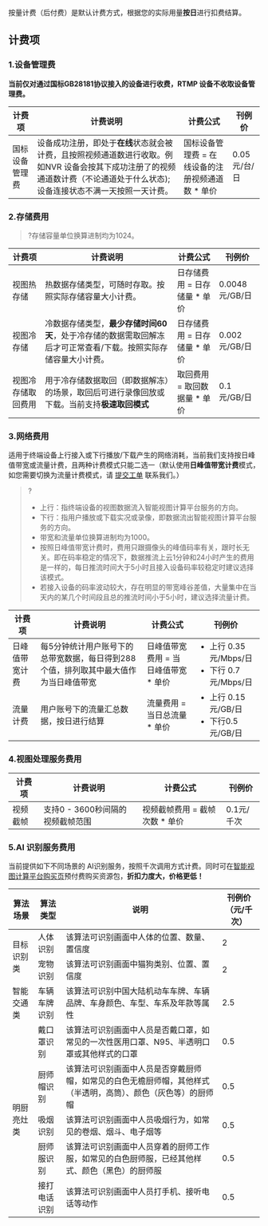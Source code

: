 按量计费（后付费）是默认计费方式，根据您的实际用量**按日**进行扣费结算。

## 计费项

### 1.设备管理费

**当前仅对通过国标GB28181协议接入的设备进行收费，RTMP 设备不收取设备管理费。**

| 计费项| 计费说明| 计费公式 |刊例价 |
|---------|---------|---------|---------|
| 国标设备管理费 | 设备成功注册，即处于**在线**状态就会被计费，且按照视频通道数进行收取。例如NVR 设备会按其下成功注册了的视频通道数计费（不论通道处于什么状态);设备连接状态不满一天按照一天计费。 | 国标设备管理费 = 在线设备的注册视频通道数 \* 单价 | 0.05元/台/日 |

### 2.存储费用

> ?存储容量单位换算进制均为1024。

| 计费项| 计费说明| 计费公式 |刊例价 |
|---------|---------|---------|---------|
| 视图热存储 |热数据存储类型，可随时存取。按照实际存储容量大小计费。| 日存储费用 = 日存储量 \* 单价 | 0.0048元/GB/日 |
| 视图冷存储 |冷数据存储类型，**最少存储时间60天**，处于冷存储的数据需取回解冻后才可正常查看/下载。按照实际存储容量大小计费。| 日存储费用 = 日存储量 \* 单价 | 0.002元/GB/日 |
| 视图冷存储取回费用 |用于冷存储数据取回（即数据解冻）的场景，取回后可进行录像回放或下载。当前支持**极速取回模式**| 取回费用 = 取回数据量 \* 单价 | 0.1元/GB/日 |

### 3.网络费用

适用于终端设备上行接入或下行播放/下载产生的网络消耗，当前我们支持按日峰值带宽或流量计费，且两种计费模式只能二选一（默认使用**日峰值带宽计费**模式，如您需要切换为流量计费模式，请 [提交工单](https://console.cloud.tencent.com/workorder/category) 联系我们。）
>?
> - 上行：指终端设备的视图数据流入智能视图计算平台服务的方向。
> - 下行：指用户播放或下载实况或录像，即数据流出智能视图计算平台服务的方向。
> - 带宽和流量单位换算进制均为1000。
> - 按照日峰值带宽计费时，费用只跟摄像头的峰值码率有关，跟时长无关。即在码率稳定的情况下，数据推流上云1分钟和24小时产生的费用是一样的，每日推流时间大于5小时且接入设备码率较稳定时建议选择该模式。
> - 若接入设备的码率波动较大，存在明显的带宽峰谷差值，大量集中在当天内的某几个时间段且总的推流时间小于5小时，建议选择流量计费。
> 

| 计费项| 计费说明| 计费公式 |刊例价 |
|---------|---------|---------|---------|
| 日峰值带宽计费 |每5分钟统计用户账号下的总带宽数据，每日得到288个值，排列取其中最大值作为当日峰值带宽| 日峰值带宽费用 = 当日峰值带宽 \* 单价 | <ul style="margin: 0;"><li>上行 0.35元/Mbps/日</li><li>下行 0.7元/Mbps/日</li></ul>|
| 流量计费 |用户账号下的流量汇总数据，按日进行结算| 流量费用 = 当日总流量 \* 单价 |<ul style="margin: 0;"><li>上行 0.15元/GB/日</li><li>下行0.5元/GB/日</li></ul> |

### 4.视图处理服务费用

| 计费项| 计费说明| 计费公式 | 刊例价 |
|---------|---------|---------|---------|
| 视频截帧 |支持0 - 3600秒间隔的视频截帧范围| 视频截帧费用 = 截帧次数 \* 单价 | 0.1元/千次 |

### 5.AI 识别服务费用

当前提供如下不同场景的 AI识别服务，按照千次调用方式计费。同时可在[智能视图计算平台购买页](https://buy.cloud.tencent.com/iss)预付费购买资源包，**折扣力度大，价格更低！**
<table>
<thead>
<tr><th>算法场景</th><th>算法类型</th><th>说明</th><th>刊例价（元/千次）</th></tr>
</thead>
<tbody>
<tr><td rowspan=2>目标识别类</td><td>人体识别</td><td>该算法可识别画面中人体的位置、数量、置信度</td><td>2</td></tr>
<tr><td>宠物识别</td><td>该算法可识别画面中猫狗类别、位置、置信度</td><td>2</td></tr>
<tr><td rowspan=1>智能交通类</td><td>车辆车牌识别</td><td>该算法可识别中国大陆机动车车牌、车辆品牌、车身颜色、车型、车系及年款等属性</td><td>2.5</td></tr>
<tr><td rowspan=5>明厨亮灶类</td><td>戴口罩识别</td><td>该算法可识别画面中人员是否戴口罩，如常见的一次性医用口罩、N95、半透明口罩或其他样式的口罩</td><td>0.5</td></tr>
<tr><td>厨师帽识别</td><td>该算法可识别画面中人员是否穿戴厨师帽，如常见的白色无檐厨师帽，其他样式（半透明，高筒）、颜色（灰色等）的厨师帽</td><td>0.5</td></tr>
<tr><td>吸烟识别</td><td>该算法可识别画面中人员吸烟行为，如常见的卷烟、烟斗、电子烟等</td><td>0.5</td></tr>
<tr><td>厨师服识别</td><td>该算法可识别画面中人员穿着的厨师工作服，如常见的白色厨师服，已经其他样式、颜色（黑色）的厨师服</td><td>0.5</td></tr>
<tr><td>接打电话识别</td><td>该算法可识别画面中人员打手机、接听电话等动作</td><td>0.5</td></tr>
</tbody></table>


